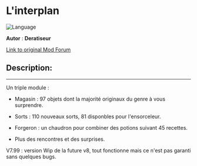 # L'interplan

![Language](https://img.shields.io/static/v1?label=language&message=french%20%7C%20&color=informational)

**Autor** : **Deratiseur**

[Link to original Mod Forum](https://www.baldursgateworld.fr/viewtopic.php?t=31563)


## Description:
-------------

Un triple module :

- Magasin : 97 objets dont la majorité originaux du genre à vous surprendre.

- Sorts : 110 nouveaux sorts, 81 disponbles pour l'ensorceleur.

- Forgeron : un chaudron pour combiner des potions suivant 45 recettes.

- Plus des rencontres et des surprises.

V7.99 : version Wip de la future v8, tout fonctionne mais ce n'est pas garanti sans quelques bugs.
